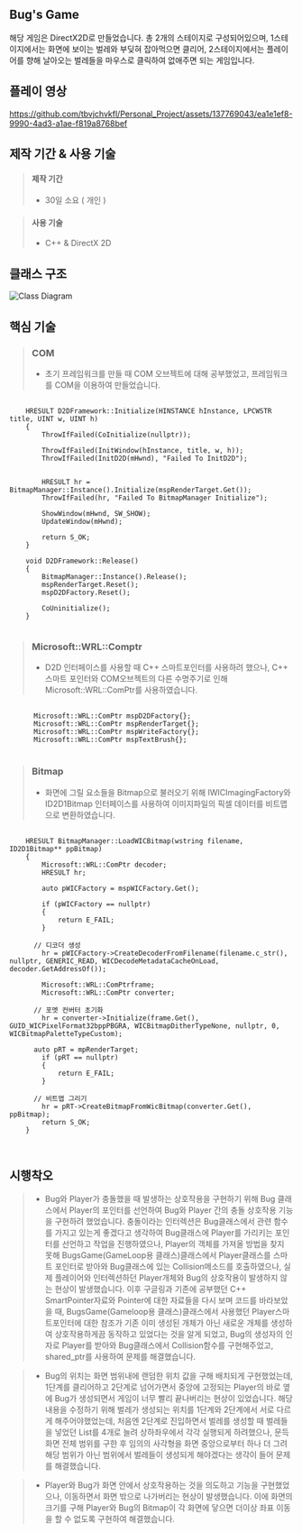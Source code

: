 
Bug's Game
-
해당 게임은 DirectX2D로 만들었습니다.
총 2개의 스테이지로 구성되어있으며, 1스테이지에서는 화면에 보이는 벌레와 부딪혀 잡아먹으면 클리어, 2스테이지에서는 플레이어를 향해 날아오는 벌레들을 마우스로 클릭하여 없애주면 되는 게임입니다.

플레이 영상
-
https://github.com/tbvjchvkfl/Personal_Project/assets/137769043/ea1e1ef8-9990-4ad3-a1ae-f819a8768bef

제작 기간 & 사용 기술
-
> #### 제작 기간
>   - 30일 소요 ( 개인 )

> #### 사용 기술
>   - C++ & DirectX 2D

클래스 구조
-
![Class Diagram](https://github.com/tbvjchvkfl/Personal_Project/assets/137769043/a3b02ea4-32fd-4111-844b-d6827675363a)


핵심 기술
-
> ### COM
>   - 초기 프레임워크를 만들 때 COM 오브젝트에 대해 공부했었고, 프레임워크를 COM을 이용하여 만들었습니다.
<pre>
  <code>
    HRESULT D2DFramework::Initialize(HINSTANCE hInstance, LPCWSTR title, UINT w, UINT h)
    {
    	ThrowIfFailed(CoInitialize(nullptr));
    
    	ThrowIfFailed(InitWindow(hInstance, title, w, h));
    	ThrowIfFailed(InitD2D(mHwnd), "Failed To InitD2D");
    
    
    	HRESULT hr = BitmapManager::Instance().Initialize(mspRenderTarget.Get());
    	ThrowIfFailed(hr, "Failed To BitmapManager Initialize");
    
    	ShowWindow(mHwnd, SW_SHOW);
    	UpdateWindow(mHwnd);
    
    	return S_OK;
    }
    
    void D2DFramework::Release()
    {
    	BitmapManager::Instance().Release();
    	mspRenderTarget.Reset();
    	mspD2DFactory.Reset();
    
    	CoUninitialize();
    }
  </code>
</pre>

> ### Microsoft::WRL::Comptr
>   - D2D 인터페이스를 사용할 때 C++ 스마트포인터를 사용하려 했으나, C++ 스마트 포인터와 COM오브젝트의 다른 수명주기로 인해 Microsoft::WRL::ComPtr를 사용하였습니다.
<pre>
  <code>
      Microsoft::WRL::ComPtr<ID2D1Factory> mspD2DFactory{};
      Microsoft::WRL::ComPtr<ID2D1HwndRenderTarget> mspRenderTarget{};
      Microsoft::WRL::ComPtr<IDWriteFactory> mspWriteFactory{};
      Microsoft::WRL::ComPtr<ID2D1SolidColorBrush> mspTextBrush{};
  </code>  
</pre>

> ### Bitmap
>  - 화면에 그릴 요소들을 Bitmap으로 불러오기 위해 IWICImagingFactory와 ID2D1Bitmap 인터페이스를 사용하여 이미지파일의 픽셀 데이터를 비트맵으로 변환하였습니다.
<pre>
  <code>
    HRESULT BitmapManager::LoadWICBitmap(wstring filename, ID2D1Bitmap** ppBitmap)
    {
    	Microsoft::WRL::ComPtr<IWICBitmapDecoder> decoder;
    	HRESULT hr;
    
    	auto pWICFactory = mspWICFactory.Get();
    
    	if (pWICFactory == nullptr)
    	{
    		return E_FAIL;
    	}
        
      // 디코더 생성
    	hr = pWICFactory->CreateDecoderFromFilename(filename.c_str(), nullptr, GENERIC_READ, WICDecodeMetadataCacheOnLoad, decoder.GetAddressOf());
    
    	Microsoft::WRL::ComPtr<IWICBitmapFrameDecode>frame;
    	Microsoft::WRL::ComPtr<IWICFormatConverter> converter;

      // 포멧 컨버터 초기화
    	hr = converter->Initialize(frame.Get(), GUID_WICPixelFormat32bppPBGRA, WICBitmapDitherTypeNone, nullptr, 0, WICBitmapPaletteTypeCustom);
    	
      auto pRT = mpRenderTarget;
    	if (pRT == nullptr)
    	{
    		return E_FAIL;
    	}

      // 비트맵 그리기
    	hr = pRT->CreateBitmapFromWicBitmap(converter.Get(), ppBitmap);
    	return S_OK;
    }
    
  </code>
</pre>

시행착오
-
> - Bug와 Player가 충돌했을 때 발생하는 상호작용을 구현하기 위해 Bug 클래스에서 Player의 포인터를 선언하여 Bug와 Player 간의 충돌 상호작용 기능을 구현하려 했었습니다. 충돌이라는 인터렉션은 Bug클래스에서 관련 함수를 가지고 있는게 좋겠다고 생각하여 Bug클래스에 Player를 가리키는 포인터를 선언하고 작업을 진행하였으나, Player의 객체를 가져올 방법을 찾지 못해 BugsGame(GameLoop용 클래스)클래스에서 Player클래스를 스마트 포인터로 받아와 Bug클래스에 있는 Collision메소드를 호출하였으나, 실제 플레이어와 인터렉션하던 Player개체와 Bug의 상호작용이 발생하지 않는 현상이 발생했습니다. 이후 구글링과 기존에 공부했던 C++ SmartPointer자료와 Pointer에 대한 자료들을 다시 보며 코드를 바라보았을 때, BugsGame(Gameloop용 클래스)클래스에서 사용했던 Player스마트포인터에 대한 참조가 기존 이미 생성된 개체가 아닌 새로운 개체를 생성하여 상호작용하게끔 동작하고 있었다는 것을 알게 되었고, Bug의 생성자의 인자로 Player를 받아와 Bug클래스에서 Collision함수를 구현해주었고, shared_ptr를 사용하여 문제를 해결했습니다.

> - Bug의 위치는 화면 범위내에 랜덤한 위치 값을 구해 배치되게 구현했었는데, 1단계를 클리어하고 2단계로 넘어가면서 중앙에 고정되는 Player의 바로 옆에 Bug가 생성되면서 게임이 너무 빨리 끝나버리는 현상이 있었습니다. 해당 내용을 수정하기 위해 벌레가 생성되는 위치를 1단계와 2단계에서 서로 다르게 해주어야했었는데, 처음엔 2단계로 진입하면서 벌레를 생성할 때 벌레들을 넣었던 List를 4개로 늘려 상하좌우에서 각각 실행되게 하려했으나, 문득 화면 전체 범위를 구한 후 임의의 사각형을 화면 중앙으로부터 하나 더 그려 해당 범위가 아닌 범위에서 벌레들이 생성되게 해야겠다는 생각이 들어 문제를 해결했습니다.

> - Player와 Bug가 화면 안에서 상호작용하는 것을 의도하고 기능을 구현했었으나, 이동하면서 화면 밖으로 나가버리는 현상이 발생했습니다. 이에 화면의 크기를 구해 Player와 Bug의 Bitmap이 각 화면에 닿으면 더이상 좌표 이동을 할 수 없도록 구현하여 해결했습니다.
